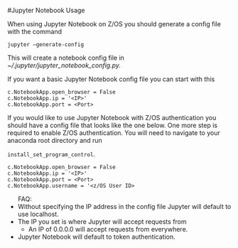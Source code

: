 #Jupyter Notebook Usage

When using Jupyter Notebook on Z/OS you should generate a config file with the command

`jupyter –generate-config`

This will create a notebook config file in <em>~/.jupyter/jupyter_notebook_config.py.</em>

If you want a basic Jupyter Notebook config file you can start with this

```
c.NotebookApp.open_browser = False
c.NotebookApp.ip = '<IP>'
c.NotebookApp.port = <Port>
```

If you would like to use Jupyter Notebook with Z/OS authentication you should have a config file that looks like the one below. One more step is required to enable Z/OS authentication. You will need to navigate to your anaconda root directory and run

`install_set_program_control`.

```
c.NotebookApp.open_browser = False
c.NotebookApp.ip = '<IP>'
c.NotebookApp.port = <Port>
c.NotebookApp.username = '<z/OS User ID>
```

<ul>FAQ:
  <li>Without specifying the IP address in the config file Jupyter will default to use localhost.</li>
  <li>The IP you set is where Jupyter will accept requests from
    <ul>
      <li>An IP of 0.0.0.0 will accept requests from everywhere.
      </li>
    </ul>
  </li>
  <li>Jupyter Notebook will default to token authentication.</li>
</ul>
